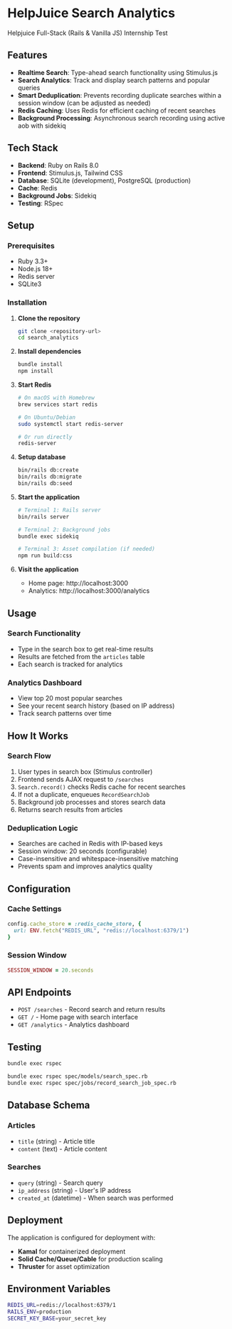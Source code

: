# HelpJuice Search Analytics

Helpjuice Full-Stack (Rails & Vanilla JS)
Internship Test

## Features

- **Realtime Search**: Type-ahead search functionality using Stimulus.js
- **Search Analytics**: Track and display search patterns and popular queries
- **Smart Deduplication**: Prevents recording duplicate searches within a session window (can be adjusted as needed)
- **Redis Caching**: Uses Redis for efficient caching of recent searches
- **Background Processing**: Asynchronous search recording using active aob with sidekiq

## Tech Stack

- **Backend**: Ruby on Rails 8.0
- **Frontend**: Stimulus.js, Tailwind CSS
- **Database**: SQLite (development), PostgreSQL (production)
- **Cache**: Redis
- **Background Jobs**: Sidekiq
- **Testing**: RSpec

## Setup

### Prerequisites

- Ruby 3.3+
- Node.js 18+
- Redis server
- SQLite3

### Installation

1. **Clone the repository**

   ```bash
   git clone <repository-url>
   cd search_analytics
   ```

2. **Install dependencies**

   ```bash
   bundle install
   npm install
   ```

3. **Start Redis**

   ```bash
   # On macOS with Homebrew
   brew services start redis

   # On Ubuntu/Debian
   sudo systemctl start redis-server

   # Or run directly
   redis-server
   ```

4. **Setup database**

   ```bash
   bin/rails db:create
   bin/rails db:migrate
   bin/rails db:seed
   ```

5. **Start the application**

   ```bash
   # Terminal 1: Rails server
   bin/rails server

   # Terminal 2: Background jobs
   bundle exec sidekiq

   # Terminal 3: Asset compilation (if needed)
   npm run build:css
   ```

6. **Visit the application**
   - Home page: http://localhost:3000
   - Analytics: http://localhost:3000/analytics

## Usage

### Search Functionality

- Type in the search box to get real-time results
- Results are fetched from the `articles` table
- Each search is tracked for analytics

### Analytics Dashboard

- View top 20 most popular searches
- See your recent search history (based on IP address)
- Track search patterns over time

## How It Works

### Search Flow

1. User types in search box (Stimulus controller)
2. Frontend sends AJAX request to `/searches`
3. `Search.record()` checks Redis cache for recent searches
4. If not a duplicate, enqueues `RecordSearchJob`
5. Background job processes and stores search data
6. Returns search results from articles

### Deduplication Logic

- Searches are cached in Redis with IP-based keys
- Session window: 20 seconds (configurable)
- Case-insensitive and whitespace-insensitive matching
- Prevents spam and improves analytics quality

## Configuration

### Cache Settings

```ruby
config.cache_store = :redis_cache_store, {
  url: ENV.fetch("REDIS_URL", "redis://localhost:6379/1")
}
```

### Session Window

```ruby
SESSION_WINDOW = 20.seconds
```

## API Endpoints

- `POST /searches` - Record search and return results
- `GET /` - Home page with search interface
- `GET /analytics` - Analytics dashboard

## Testing

```bash
bundle exec rspec

bundle exec rspec spec/models/search_spec.rb
bundle exec rspec spec/jobs/record_search_job_spec.rb
```

## Database Schema

### Articles

- `title` (string) - Article title
- `content` (text) - Article content

### Searches

- `query` (string) - Search query
- `ip_address` (string) - User's IP address
- `created_at` (datetime) - When search was performed

## Deployment

The application is configured for deployment with:

- **Kamal** for containerized deployment
- **Solid Cache/Queue/Cable** for production scaling
- **Thruster** for asset optimization

## Environment Variables

```bash
REDIS_URL=redis://localhost:6379/1
RAILS_ENV=production
SECRET_KEY_BASE=your_secret_key
```

